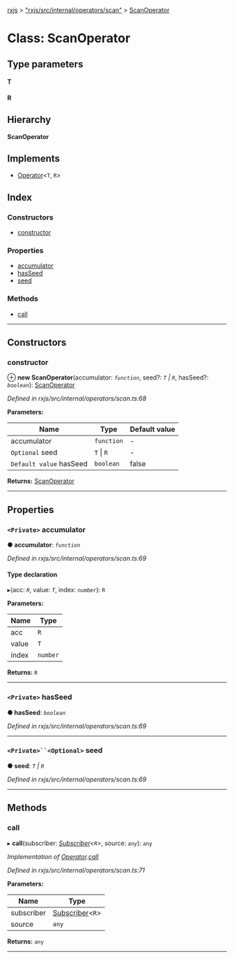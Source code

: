 [rxjs](../README.md) > ["rxjs/src/internal/operators/scan"](../modules/_rxjs_src_internal_operators_scan_.md) > [ScanOperator](../classes/_rxjs_src_internal_operators_scan_.scanoperator.md)

# Class: ScanOperator

## Type parameters
#### T 
#### R 
## Hierarchy

**ScanOperator**

## Implements

* [Operator](../interfaces/_rxjs_src_internal_operator_.operator.md)<`T`, `R`>

## Index

### Constructors

* [constructor](_rxjs_src_internal_operators_scan_.scanoperator.md#constructor)

### Properties

* [accumulator](_rxjs_src_internal_operators_scan_.scanoperator.md#accumulator)
* [hasSeed](_rxjs_src_internal_operators_scan_.scanoperator.md#hasseed)
* [seed](_rxjs_src_internal_operators_scan_.scanoperator.md#seed)

### Methods

* [call](_rxjs_src_internal_operators_scan_.scanoperator.md#call)

---

## Constructors

<a id="constructor"></a>

###  constructor

⊕ **new ScanOperator**(accumulator: *`function`*, seed?: *`T` \| `R`*, hasSeed?: *`boolean`*): [ScanOperator](_rxjs_src_internal_operators_scan_.scanoperator.md)

*Defined in rxjs/src/internal/operators/scan.ts:68*

**Parameters:**

| Name | Type | Default value |
| ------ | ------ | ------ |
| accumulator | `function` | - |
| `Optional` seed | `T` \| `R` | - |
| `Default value` hasSeed | `boolean` | false |

**Returns:** [ScanOperator](_rxjs_src_internal_operators_scan_.scanoperator.md)

___

## Properties

<a id="accumulator"></a>

### `<Private>` accumulator

**● accumulator**: *`function`*

*Defined in rxjs/src/internal/operators/scan.ts:69*

#### Type declaration
▸(acc: *`R`*, value: *`T`*, index: *`number`*): `R`

**Parameters:**

| Name | Type |
| ------ | ------ |
| acc | `R` |
| value | `T` |
| index | `number` |

**Returns:** `R`

___
<a id="hasseed"></a>

### `<Private>` hasSeed

**● hasSeed**: *`boolean`*

*Defined in rxjs/src/internal/operators/scan.ts:69*

___
<a id="seed"></a>

### `<Private>``<Optional>` seed

**● seed**: *`T` \| `R`*

*Defined in rxjs/src/internal/operators/scan.ts:69*

___

## Methods

<a id="call"></a>

###  call

▸ **call**(subscriber: *[Subscriber](_rxjs_src_internal_subscriber_.subscriber.md)<`R`>*, source: *`any`*): `any`

*Implementation of [Operator](../interfaces/_rxjs_src_internal_operator_.operator.md).[call](../interfaces/_rxjs_src_internal_operator_.operator.md#call)*

*Defined in rxjs/src/internal/operators/scan.ts:71*

**Parameters:**

| Name | Type |
| ------ | ------ |
| subscriber | [Subscriber](_rxjs_src_internal_subscriber_.subscriber.md)<`R`> |
| source | `any` |

**Returns:** `any`

___


